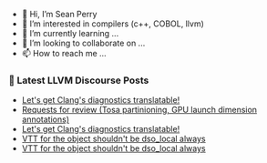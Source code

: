 - 👋 Hi, I’m Sean Perry
- 👀 I’m interested in compilers (c++, COBOL, llvm)
- 🌱 I’m currently learning ...
- 💞️ I’m looking to collaborate on ...
- 📫 How to reach me ...

<!---
s66perry/s66perry is a ✨ special ✨ repository because its `README.md` (this file) appears on your GitHub profile.
You can click the Preview link to take a look at your changes.
--->
### 📕 Latest LLVM Discourse Posts

<!-- DISCOURSE-LLVM:START -->
- [Let&#39;s get Clang&#39;s diagnostics translatable!](https://discourse.llvm.org/t/lets-get-clangs-diagnostics-translatable/67094?page=3#post_56)
- [Requests for review &lpar;Tosa partinioning, GPU launch dimension annotations&rpar;](https://discourse.llvm.org/t/requests-for-review-tosa-partinioning-gpu-launch-dimension-annotations/67241#post_1)
- [Let&#39;s get Clang&#39;s diagnostics translatable!](https://discourse.llvm.org/t/lets-get-clangs-diagnostics-translatable/67094?page=3#post_55)
- [VTT for the object shouldn&#39;t be dso_local always](https://discourse.llvm.org/t/vtt-for-the-object-shouldnt-be-dso-local-always/67205#post_4)
- [VTT for the object shouldn&#39;t be dso_local always](https://discourse.llvm.org/t/vtt-for-the-object-shouldnt-be-dso-local-always/67205#post_3)
<!-- DISCOURSE-LLVM:END -->
